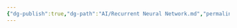 ```yaml
---
{"dg-publish":true,"dg-path":"AI/Recurrent Neural Network.md","permalink":"/ai/recurrent-neural-network/","created":"2025-05-31","updated":"2025-05-31"}
---
```


